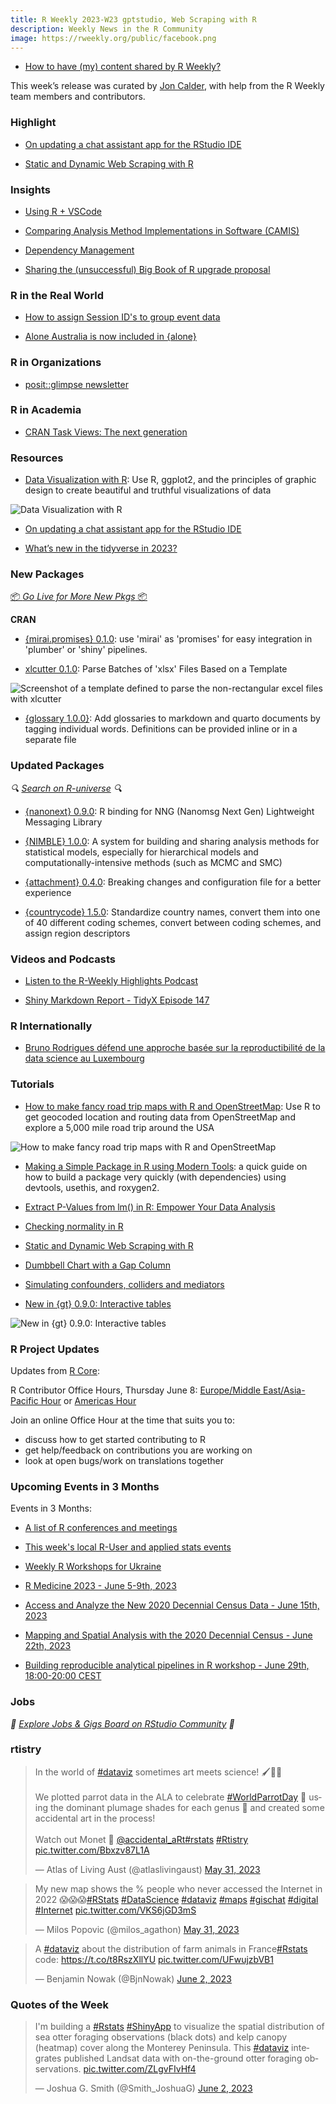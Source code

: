 ```yaml
---
title: R Weekly 2023-W23 gptstudio, Web Scraping with R
description: Weekly News in the R Community
image: https://rweekly.org/public/facebook.png
---
```


+ [How to have (my) content shared by R Weekly?](https://github.com/rweekly/rweekly.org#how-to-have-my-content-shared-by-r-weekly)

This week’s release was curated by [Jon Calder](https://twitter.com/jonmcalder), with help from the R Weekly team members and contributors.

###  Highlight

+ [On updating a chat assistant app for the RStudio IDE](https://samuelenrique.com/posts/2023-06-02-updating-gptstudio/)

+ [Static and Dynamic Web Scraping with R](https://tim-tiefenbach.de/post/2023-web-scraping/)

### Insights

+ [Using R + VSCode](https://rolkra.github.io/R-VSCode/)

+ [Comparing Analysis Method Implementations in Software (CAMIS)](https://www.r-consortium.org/blog/2023/05/31/comparing-analysis-method-implementations-in-software-camis)

+ [Dependency Management](https://www.matthewrkaye.com/posts/series/doing-data-science/2023-05-27-renv-dependency-management/renv-dependency-management.html)

+ [Sharing the (unsuccessful) Big Book of R upgrade proposal](https://oscarbaruffa.com/proposal/)

### R in the Real World

+ [How to assign Session ID's to group event data](https://lukas-r.blog/posts/2023-06-03-searching-for-user-sessions/)

+ [Alone Australia is now included in {alone}](http://gradientdescending.com/alone-australia-is-now-included-in-alone/)

###  R in Organizations

+ [posit::glimpse newsletter](https://posit.co/blog/posit-glimpse-newsletter-06/)

###  R in Academia

+ [CRAN Task Views: The next generation](https://www.zeileis.org/news/ctv/)

###  Resources

+ [Data Visualization with R](https://datavizs23.classes.andrewheiss.com/): Use R, ggplot2, and the principles of graphic design to create beautiful and truthful visualizations of data

![Data Visualization with R](https://raw.githubusercontent.com/rweekly/image/master/2023/W23/ggridges-gradient-temp-high-low.png)

+ [On updating a chat assistant app for the RStudio IDE](https://samuelenrique.com/posts/2023-06-02-updating-gptstudio/)

+ [What’s new in the tidyverse in 2023?](https://mine.quarto.pub/tidyverse-2023/)

###  New Packages

<p class="added-hostname"><a href="https://rweekly.org/live" target="_blank" class="externalLink">📦 <i>Go Live for More New Pkgs</i> 📦</a></p>

**CRAN**

+ [{mirai.promises} 0.1.0](https://cran.r-project.org/package=mirai.promises): use 'mirai' as 'promises' for easy integration in 'plumber' or 'shiny' pipelines.

+ [xlcutter 0.1.0](https://hugogruson.fr/posts/xlcutter-0-1-0/): Parse Batches of 'xlsx' Files Based on a Template

![Screenshot of a template defined to parse the non-rectangular excel files with xlcutter](https://raw.githubusercontent.com/rweekly/image/master/2023/W23/xlcutter_template.png)

+ [{glossary 1.0.0}](https://debruine.github.io/glossary/): Add glossaries to markdown and quarto documents by tagging individual words. Definitions can be provided inline or in a separate file

### Updated Packages

<i>🔍 [Search on R-universe](https://r-universe.dev/search/) 🔍</i>

+ [{nanonext} 0.9.0](https://cran.r-project.org/package=nanonext): R binding for NNG (Nanomsg Next Gen) Lightweight Messaging Library

+ [{NIMBLE} 1.0.0](https://r-nimble.org/version-1-0-0-of-nimble-released-providing-automatic-differentiation-laplace-approximation-and-hmc-sampling): A system for building and sharing analysis methods for statistical models, especially for hierarchical models and computationally-intensive methods (such as MCMC and SMC)

+ [{attachment} 0.4.0](https://rtask.thinkr.fr/attachment-v0-4-0-breaking-changes-and-configuration-file-for-a-better-experience/): Breaking changes and configuration file for a better experience

+ [{countrycode} 1.5.0](https://vincentarelbundock.github.io/countrycode/): Standardize country names, convert them into one of 40 different coding schemes, convert between coding schemes, and assign region descriptors

###  Videos and Podcasts

* [Listen to the R-Weekly Highlights Podcast](https://rweekly.fireside.fm/)

+ [Shiny Markdown Report - TidyX Episode 147](https://www.youtube.com/watch?v=x8eMfxnYGnc)

### R Internationally

+ [Bruno Rodrigues défend une approche basée sur la reproductibilité de la data science au Luxembourg](https://data.public.lu/fr/posts/bruno-rodrigues-defend-une-approche-basee-sur-la-reproductibilite-de-la-data-science-au-luxembourg/)

###  Tutorials

+ [How to make fancy road trip maps with R and OpenStreetMap](https://www.andrewheiss.com/blog/2023/06/01/geocoding-routing-openstreetmap-r/): Use R to get geocoded location and routing data from OpenStreetMap and explore a 5,000 mile road trip around the USA

![How to make fancy road trip maps with R and OpenStreetMap](https://raw.githubusercontent.com/rweekly/image/master/2023/W23/road_trip_maps.png)

+ [Making a Simple Package in R using Modern Tools](https://wazrak.com/making-a-simple-package-in-r-using-modern-tools/): a quick guide on how to build a package very quickly (with dependencies) using devtools, usethis, and roxygen2.

+ [Extract P-Values from lm() in R: Empower Your Data Analysis](https://www.marsja.se/extract-p-values-from-lm-in-r/)

+ [Checking normality in R](https://www.codingthepast.com/2023/06/01/Normal-Distribution.html)

+ [Static and Dynamic Web Scraping with R](https://tim-tiefenbach.de/post/2023-web-scraping/)

+ [Dumbbell Chart with a Gap Column](https://r-graph-gallery.com/web-dumbbell-chart-with-a-gap-column.html)

+ [Simulating confounders, colliders and mediators](http://freerangestats.info/blog/2023/06/04/causality-sims)

+ [New in {gt} 0.9.0: Interactive tables](https://posit.co/blog/new-in-gt-0-9-0-interactive-tables/)

![New in {gt} 0.9.0: Interactive tables](https://raw.githubusercontent.com/rweekly/image/master/2023/W23/gt_interactive_tables.gif)

<!--<div class="post-more-begin></div><div class="post-more-end"></div>-->

###  R Project Updates

Updates from [R Core](http://developer.r-project.org/blosxom.cgi/R-devel/NEWS):

R Contributor Office Hours, Thursday June 8: [Europe/Middle East/Asia-Pacific Hour](https://www.meetup.com/r-contributors/events/cjsfftyfcjblb/) or [Americas Hour](https://www.meetup.com/r-contributors/events/sjsfftyfcjblb/)

Join an online Office Hour at the time that suits you to:
 - discuss how to get started contributing to R
 - get help/feedback on contributions you are working on
 - look at open bugs/work on translations together

###  Upcoming Events in 3 Months

Events in 3 Months:

+ [A list of R conferences and meetings](https://jumpingrivers.github.io/meetingsR/events.html)

+ [This week's local R-User and applied stats events](https://community.rstudio.com/c/irl)

+ [Weekly R Workshops for Ukraine](https://sites.google.com/view/dariia-mykhailyshyna/main/r-workshops-for-ukraine)

+ [R Medicine 2023 - June 5-9th, 2023](https://events.linuxfoundation.org/r-medicine/)

+ [Access and Analyze the New 2020 Decennial Census Data - June 15th, 2023](https://www.eventbrite.com/e/access-and-analyze-the-new-2020-decennial-census-data-tickets-632022023887)

+ [Mapping and Spatial Analysis with the 2020 Decennial Census - June 22th, 2023](https://www.eventbrite.com/e/mapping-and-spatial-analysis-with-the-2020-decennial-census-tickets-641300375687)

+ [Building reproducible analytical pipelines in R workshop - June 29th, 18:00-20:00 CEST](https://r-posts.com/building-reproducible-analytical-pipelines-in-r-workshop/)

### Jobs

<i>💼 [Explore Jobs & Gigs Board on RStudio Community](https://community.rstudio.com/c/jobs/) 💼</i>

###  rtistry

<blockquote class="twitter-tweet"><p lang="en" dir="ltr">In the world of <a href="https://twitter.com/hashtag/dataviz?src=hash&amp;ref_src=twsrc%5Etfw">#dataviz</a> sometimes art meets science! 🖌👩‍🔬<br><br>We plotted parrot data in the ALA to celebrate <a href="https://twitter.com/hashtag/WorldParrotDay?src=hash&amp;ref_src=twsrc%5Etfw">#WorldParrotDay</a> 🦜 using the dominant plumage shades for each genus 🌈 and created some accidental art in the process! <br><br>Watch out Monet ‍🎨 <a href="https://twitter.com/accidental_art?ref_src=twsrc%5Etfw">@accidental_aRt</a><a href="https://twitter.com/hashtag/rstats?src=hash&amp;ref_src=twsrc%5Etfw">#rstats</a> <a href="https://twitter.com/hashtag/Rtistry?src=hash&amp;ref_src=twsrc%5Etfw">#Rtistry</a> <a href="https://t.co/Bbxzv87L1A">pic.twitter.com/Bbxzv87L1A</a></p>&mdash; Atlas of Living Aust (@atlaslivingaust) <a href="https://twitter.com/atlaslivingaust/status/1663765028724699137?ref_src=twsrc%5Etfw">May 31, 2023</a></blockquote> <script async src="https://platform.twitter.com/widgets.js" charset="utf-8"></script>

<blockquote class="twitter-tweet"><p lang="en" dir="ltr">My new map shows the % people who never accessed the Internet in 2022 😱😱😱<a href="https://twitter.com/hashtag/RStats?src=hash&amp;ref_src=twsrc%5Etfw">#RStats</a> <a href="https://twitter.com/hashtag/DataScience?src=hash&amp;ref_src=twsrc%5Etfw">#DataScience</a> <a href="https://twitter.com/hashtag/dataviz?src=hash&amp;ref_src=twsrc%5Etfw">#dataviz</a> <a href="https://twitter.com/hashtag/maps?src=hash&amp;ref_src=twsrc%5Etfw">#maps</a> <a href="https://twitter.com/hashtag/gischat?src=hash&amp;ref_src=twsrc%5Etfw">#gischat</a> <a href="https://twitter.com/hashtag/digital?src=hash&amp;ref_src=twsrc%5Etfw">#digital</a> <a href="https://twitter.com/hashtag/Internet?src=hash&amp;ref_src=twsrc%5Etfw">#Internet</a> <a href="https://t.co/VKS6jGD3mS">pic.twitter.com/VKS6jGD3mS</a></p>&mdash; Milos Popovic (@milos_agathon) <a href="https://twitter.com/milos_agathon/status/1663789852544958464?ref_src=twsrc%5Etfw">May 31, 2023</a></blockquote> <script async src="https://platform.twitter.com/widgets.js" charset="utf-8"></script>

<blockquote class="twitter-tweet"><p lang="en" dir="ltr">A <a href="https://twitter.com/hashtag/dataviz?src=hash&amp;ref_src=twsrc%5Etfw">#dataviz</a> about the distribution of farm animals in France<a href="https://twitter.com/hashtag/Rstats?src=hash&amp;ref_src=twsrc%5Etfw">#Rstats</a> code: <a href="https://t.co/t8RszXllYU">https://t.co/t8RszXllYU</a> <a href="https://t.co/UFwujzbVB1">pic.twitter.com/UFwujzbVB1</a></p>&mdash; Benjamin Nowak (@BjnNowak) <a href="https://twitter.com/BjnNowak/status/1664640149106376705?ref_src=twsrc%5Etfw">June 2, 2023</a></blockquote> <script async src="https://platform.twitter.com/widgets.js" charset="utf-8"></script>

###  Quotes of the Week

<blockquote class="twitter-tweet"><p lang="en" dir="ltr">I&#39;m building a <a href="https://twitter.com/hashtag/Rstats?src=hash&amp;ref_src=twsrc%5Etfw">#Rstats</a> <a href="https://twitter.com/hashtag/ShinyApp?src=hash&amp;ref_src=twsrc%5Etfw">#ShinyApp</a> to visualize the spatial distribution of sea otter foraging observations (black dots) and kelp canopy (heatmap) cover along the Monterey Peninsula. This <a href="https://twitter.com/hashtag/dataviz?src=hash&amp;ref_src=twsrc%5Etfw">#dataviz</a> integrates published Landsat data with on-the-ground otter foraging observations. <a href="https://t.co/ZLgvFIvHf4">pic.twitter.com/ZLgvFIvHf4</a></p>&mdash; Joshua G. Smith (@Smith_JoshuaG) <a href="https://twitter.com/Smith_JoshuaG/status/1664742634332753920?ref_src=twsrc%5Etfw">June 2, 2023</a></blockquote> <script async src="https://platform.twitter.com/widgets.js" charset="utf-8"></script>
